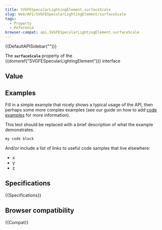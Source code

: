 ```yaml
---
title: SVGFESpecularLightingElement.surfaceScale
slug: Web/API/SVGFESpecularLightingElement/surfaceScale
tags:
  - Property
  - Reference
browser-compat: api.SVGFESpecularLightingElement.surfaceScale
---
```

{{DefaultAPISidebar("")}}

The **`surfaceScale`** property of the {{domxref("SVGFESpecularLightingElement")}} interface 

## Value



## Examples

Fill in a simple example that nicely shows a typical usage of the API, then perhaps some more complex examples (see our guide on how to add [code examples](/en-US/docs/MDN/Contribute/Structures/Code_examples) for more information).

This text should be replaced with a brief description of what the example demonstrates.

```js
my code block
```

And/or include a list of links to useful code samples that live elsewhere:

*   x
*   y
*   z

## Specifications

{{Specifications}}

## Browser compatibility

{{Compat}}


